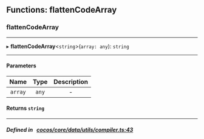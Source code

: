 ## Functions: flattenCodeArray

### flattenCodeArray


___
▸ **flattenCodeArray**<`string`\>(`array: any`): `string`
___


#### Parameters

| Name | Type | Description |
| :------: | :------: | :------: |
| `array` | `any` | - |

#### Returns `string` 
___


##### Defined in &nbsp;   [cocos/core/data/utils/compiler.ts:43](https://github.com/cocos-creator/engine/blob/c7bf6b8a9/cocos/core/data/utils/compiler.ts#L43)&nbsp;

